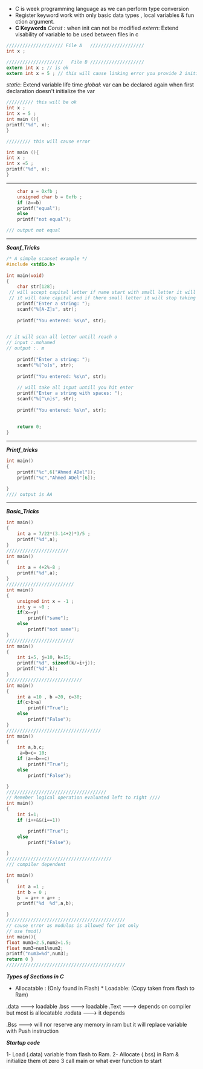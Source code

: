 

- C is week programming language as we can perform type conversion 
- Register keyword work with only basic data types , local variables & fun ction argument.
- **C Keywords**
*Const* : when init can not be modified 
*extern*: Extend visability of variable to be used between files in c
```c
///////////////////// File A   ////////////////////
int x ; 

/////////////////////   File B ////////////////////
extern int x ; // is ok 
extern int x = 5 ; // this will cause linking error you provide 2 initializer of x   
```
*static*: Extend variable life time 
*global*: var can be declared again when first declaration doesn't initialize the var 
```c
////////// this will be ok 
int x ; 
int x = 5 ; 
int main (){
printf("%d", x); 
}

///////// this will cause error

int main (){
int x ; 
int x =5 ; 
printf("%d", x); 
}
```


---------------------
```c
	char a = 0xfb ;
	unsigned char b = 0xfb ;
	if (a==b)
	printf("equal");
	else
	printf("not equal");

/// output not equal 
```
------
***Scanf_Tricks***
```c
/* A simple scanset example */
#include <stdio.h>
 
int main(void)
{
    char str[128];
 // will accept capital letter if name start with small letter it will have random value
 // it will take capital and if there small letter it will stop taking arg
    printf("Enter a string: ");
    scanf("%[A-Z]s", str);
 
    printf("You entered: %s\n", str);
	

// it will scan all letter untill reach o 
// input :.mohamed
// output :. m  
 
    printf("Enter a string: ");
    scanf("%[^o]s", str);
 
    printf("You entered: %s\n", str);
	
	// will take all input untill you hit enter
	printf("Enter a string with spaces: ");
    scanf("%[^\n]s", str);
 
    printf("You entered: %s\n", str);
 
 
    return 0;
}
```

-----
***Printf_tricks***
```c
int main()
{
	printf("%c",6["Ahmed ADel"]);
	printf("%c","Ahmed ADel"[6]);

}
//// output is AA
```

----------
***Basic_Tricks***
```c
int main()
{
	int a = 7/22*(3.14+2)*3/5 ;
	printf("%d",a);
}
///////////////////////
int main()
{
	int a = 4+2%-8 ;
	printf("%d",a);
}
/////////////////////////
int main()
{
	unsigned int x = -1 ;
	int y = ~0 ;
	if(x==y)
		printf("same");
	else
		printf("not same");
}
/////////////////////////
int main()
{
	int i=5, j=10, k=15;
	printf("%d", sizeof(k/=i+j));
	printf("%d",k);
}
////////////////////////////
int main()
{
	int a =10 , b =20, c=30;
	if(c>b>a)
		printf("True");
	else
		printf("False");
}
///////////////////////////////////
int main()
{
	int a,b,c;
	 a=b=c= 10;
	if (a==b==c)
		printf("True");
	else
		printf("False");

}
/////////////////////////////////////
// Remeber logical operation evaluated left to right ////
int main()
{
	int i=1;
	if (i++&&(i==1))

		printf("True");
	else
		printf("False");

}
///////////////////////////////////////
/// compiler dependent 

int main()
{
	int a =1 ;
	int b = 0 ;
	b  = a++ + a++ ;
	printf("%d  %d",a,b);

}
////////////////////////////////////////////
// cause error as modulos is allowed for int only
// use fmod()
int main(){  
float num1=2.5,num2=1.5;  
float num3=num1%num2;  
printf("num3=%d",num3);  
return 0 } 
////////////////////////////////////////////

```


***Types of Sections in C***

- Allocatable : (Only found in Flash)           * Loadable: (Copy taken from flash to Ram)

.data  ---> loadable                        .bss ---> loadable
.Text ---> depends on compiler but most is allocatable 
.rodata ---> it depends 

.Bss ---> will nor reserve any memory in ram but it will replace variable with Push instruction 


***Startup code***

1- Load (.data) variable from flash to Ram.
2- Allocate (.bss) in Ram & initialize them ot zero 
3 call main or what ever function to start 